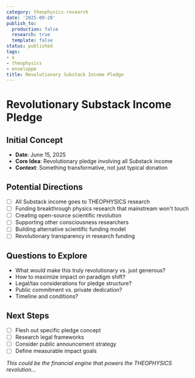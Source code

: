 ```yaml
---
category: theophysics-research
date: '2025-09-28'
publish_to:
  production: false
  research: true
  template: false
status: published
tags:
- o
- theophysics
- enveloppe
title: Revolutionary Substack Income Pledge
---
```

   
# Revolutionary Substack Income Pledge   
   
## Initial Concept   
   
- **Date**: June 15, 2025   
- **Core Idea**: Revolutionary pledge involving all Substack income   
- **Context**: Something transformative, not just typical donation   
   
## Potential Directions   
   
- [ ] All Substack income goes to THEOPHYSICS research   
- [ ] Funding breakthrough physics research that mainstream won't touch   
- [ ] Creating open-source scientific revolution   
- [ ] Supporting other consciousness researchers   
- [ ] Building alternative scientific funding model   
- [ ] Revolutionary transparency in research funding   
   
## Questions to Explore   
   
- What would make this truly revolutionary vs. just generous?   
- How to maximize impact on paradigm shift?   
- Legal/tax considerations for pledge structure?   
- Public commitment vs. private dedication?   
- Timeline and conditions?   
   
## Next Steps   
   
- [ ] Flesh out specific pledge concept   
- [ ] Research legal frameworks   
- [ ] Consider public announcement strategy   
- [ ] Define measurable impact goals   
   
*This could be the financial engine that powers the THEOPHYSICS revolution...*